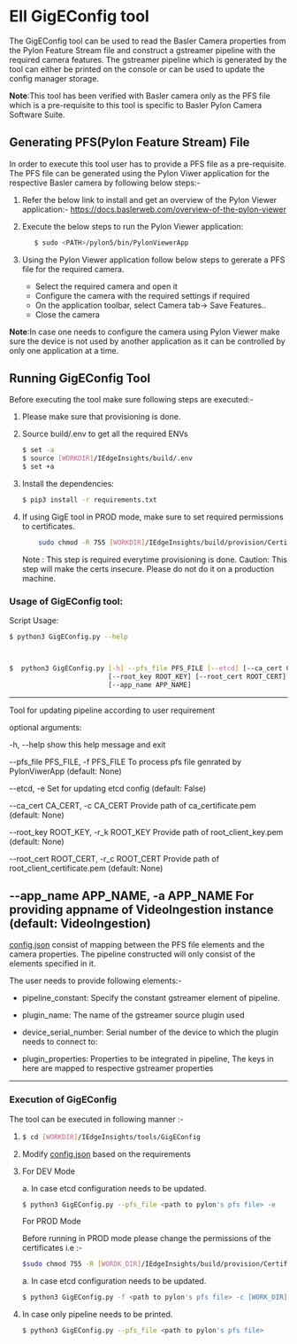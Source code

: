 # EII GigEConfig tool


The GigEConfig tool can be used to read the Basler Camera properties from the Pylon Feature Stream file and construct a gstreamer pipeline with the required camera features. The gstreamer pipeline which is generated by the tool can either be printed on the console or can be used to update the config manager storage.

**Note**:This tool has been verified with Basler camera only as the PFS file which is a pre-requisite to this tool is specific to Basler Pylon Camera Software Suite.

## Generating PFS(Pylon Feature Stream) File

In order to execute this tool user has to provide a PFS file as a pre-requisite. The PFS file can be generated using the Pylon Viwer application for the respective Basler camera by following below steps:-

1.  Refer the below link to install and get an overview of the Pylon Viewer application:-
    https://docs.baslerweb.com/overview-of-the-pylon-viewer

2. Execute the below steps to run the Pylon Viewer application:

   ```sh
      $ sudo <PATH>/pylon5/bin/PylonViewerApp
   ```

3. Using the Pylon Viewer application follow below steps to gererate a PFS file for the required camera.

   * Select the required camera and open it
   * Configure the camera  with the required settings if required
   * On the application toolbar, select Camera tab-> Save Features..
   * Close the camera

**Note**:In case one needs to configure the camera using Pylon Viewer make sure the device is not used by another application as it can be controlled by only one application at a time.

## Running GigEConfig Tool

Before executing the tool make sure following steps are executed:-

1. Please make sure that provisioning is done.

2. Source build/.env to get all the required ENVs

    ```sh
    $ set -a
    $ source [WORKDIR]/IEdgeInsights/build/.env
    $ set +a
    ```
3. Install the dependencies:

    ```sh
    $ pip3 install -r requirements.txt
    ```
4. If using GigE tool in PROD mode, make sure to set required permissions to certificates.

    ```sh
        sudo chmod -R 755 [WORKDIR]/IEdgeInsights/build/provision/Certificates
    ```
    Note : This step is required everytime provisioning is done.
    Caution: This step will make the certs insecure. Please do not do it on a production machine.

### Usage of GigEConfig tool:

Script Usage:

```sh
$ python3 GigEConfig.py --help



$  python3 GigEConfig.py [-h] --pfs_file PFS_FILE [--etcd] [--ca_cert CA_CERT]
                         [--root_key ROOT_KEY] [--root_cert ROOT_CERT]
                         [--app_name APP_NAME]
```
----
Tool for updating pipeline according to user requirement

optional arguments:

  -h, --help            show this help message and exit

  --pfs_file PFS_FILE, -f PFS_FILE
                        To process pfs file genrated by PylonViwerApp (default: None)

  --etcd, -e            Set for updating etcd config (default: False)

  --ca_cert CA_CERT, -c CA_CERT
                        Provide path of ca_certificate.pem (default: None)

  --root_key ROOT_KEY, -r_k ROOT_KEY
                        Provide path of root_client_key.pem (default: None)

  --root_cert ROOT_CERT, -r_c ROOT_CERT
                        Provide path of root_client_certificate.pem (default: None)

  --app_name APP_NAME, -a APP_NAME
                        For providing appname of VideoIngestion instance (default: VideoIngestion)
----
[config.json](config.json) consist of mapping between the PFS file elements and the camera properties. The pipeline constructed will only consist of the elements specified in it.

The user needs to provide following elements:-

* pipeline_constant: Specify the constant gstreamer element of pipeline.

* plugin_name: The name of the gstreamer source plugin used

* device_serial_number: Serial number of the device to which the plugin needs to connect to:

* plugin_properties: Properties to be integrated in pipeline, The keys in here are mapped to respective gstreamer properties
----

### Execution of GigEConfig

The tool can be executed in following manner :-

1. ```sh
   $ cd [WORKDIR]/IEdgeInsights/tools/GigEConfig
   ```

2. Modify [config.json](config.json) based on the requirements


3. For DEV Mode

    a. In case etcd configuration needs to be updated.

    ```sh
    $ python3 GigEConfig.py --pfs_file <path to pylon's pfs file> -e
    ```
    For PROD Mode

    Before running in PROD mode please change the permissions of the certificates i.e :-

    ```sh
    $sudo chmod 755 -R [WORDK_DIR]/IEdgeInsights/build/provision/Certificates
    ```

    a. In case etcd configuration needs to be updated.

    ```sh
    $ python3 GigEConfig.py -f <path to pylon's pfs file> -c [WORK_DIR]/IEdgeInsights/build/provision/Certificates/ca/ca_certificate.pem -r_k [WORK_DIR]/IEdgeInsights/build/provision/Certificates/root/root_client_key.pem -r_c [WORK_DIR]IEdgeInsights/build/provision/Certificates/root/root_client_certificate.pem -e
    ```
4. In case only pipeline needs to be printed.

    ```sh
    $ python3 GigEConfig.py --pfs_file <path to pylon's pfs file>
    ```
